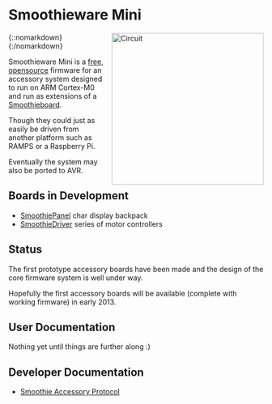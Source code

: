 # Smoothieware Mini

{::nomarkdown}
<a href="/images/circuit.png">
  <img src="/images/circuit.png" alt="Circuit" width="300" height="300" style="float: right; margin-left: 1rem;"/>
</a>
{:/nomarkdown}

Smoothieware Mini is a [free, opensource](http://dank.bengler.no/-/page/show/5470_grbl) firmware for an accessory system designed to run on ARM Cortex-M0 and run as extensions of a [Smoothieboard](smoothieboard).

Though they could just as easily be driven from another platform such as RAMPS or a Raspberry Pi.

Eventually the system may also be ported to AVR.

## Boards in Development

- [SmoothiePanel](smoothiepanel) char display backpack
- [SmoothieDriver](smoothiedriver) series of motor controllers

## Status

The first prototype accessory boards have been made and the design of the core firmware system is well under way.

Hopefully the first accessory boards will be available (complete with working firmware) in early 2013.

## User Documentation

Nothing yet until things are further along :)

## Developer Documentation

- [Smoothie Accessory Protocol](smoothie-accessory-protocol)
